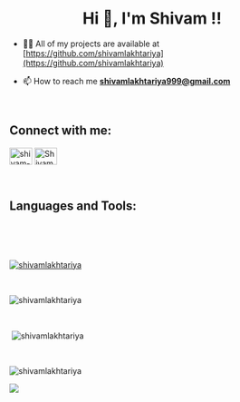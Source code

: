<h1 align="center">Hi 👋, I'm Shivam !!</h1>


- 👨‍💻 All of my projects are available at [https://github.com/shivamlakhtariya](https://github.com/shivamlakhtariya)

- 📫 How to reach me **shivamlakhtariya999@gmail.com**

<br>
<h2 align="left">Connect with me:</h2>

<p align="left">
    <a href="https://www.linkedin.com/in/shivam-lakhtariya/" target="_blank"><img align="center"
            src="https://raw.githubusercontent.com/rahuldkjain/github-profile-readme-generator/master/src/images/icons/Social/linked-in-alt.svg"
            alt="shivam-lakhtariya" height="30" width="40" /></a>
     <a href="https://twitter.com/ShivamLakhtari1?s=08" target="_blank"><img align="center"
            src="https://github.com/rahuldkjain/github-profile-readme-generator/blob/master/src/images/icons/Social/twitter.svg"
            alt="ShivamLakhtari1" height="30" width="40" /></a>
   
  </p>
<br>
<h2 align="left">Languages and Tools:</h2>


</p>
<br><br><br>
<p> <a href="https://github.com/ryo-ma/github-profile-trophy"><img align="center"
            src="https://github-profile-trophy.vercel.app/?username=shivamlakhtariya&theme=juicyfresh&row=2&column=3"
            alt="shivamlakhtariya" /></a> </p>

<br>
<p><img align="center"
        src="https://github-readme-stats.vercel.app/api/top-langs?username=shivamlakhtariya&show_icons=true&theme=merko&hide_border=true&locale=en&layout=compact"
        alt="shivamlakhtariya" /></p>

<br>
<p>&nbsp;<img align="center"
        src="https://github-readme-stats.vercel.app/api?username=shivamlakhtariya&show_icons=true&theme=merko&hide_border=true&locale=en"
        alt="shivamlakhtariya" /></p>

<br>
<p><img align="center"
        src="https://github-readme-streak-stats.herokuapp.com/?user=shivamlakhtariya&show_icons=true&theme=merko&hide_border=true&locale=en"
        alt="shivamlakhtariya" /></p>
        
  ![](https://komarev.com/ghpvc/?username=shivamlakhtariya&style=plastic&label=Stalker+Alert)
        
